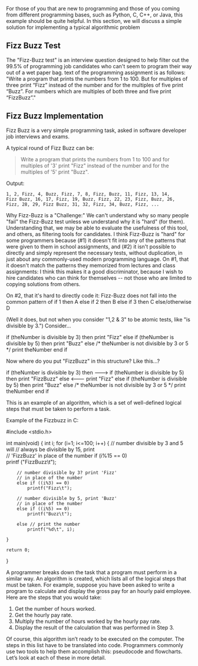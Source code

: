For those of you that are new to programming and those of you coming from different programming bases,
such as Python, C, C++, or Java, this example should be quite helpful. In this section, we will discuss a simple solution for
implementing a typical algorithmic problem

## Fizz Buzz Test
The "Fizz-Buzz test" is an interview question designed to help filter out the 99.5% of programming job candidates who can't seem to program their way out of a wet paper bag. 
 text of the programming assignment is as follows:
"Write a program that prints the numbers from 1 to 100. 
But for multiples of three print “Fizz” instead of the number and for the multiples of five print “Buzz”. 
For numbers which are multiples of both three and five print “FizzBuzz”."

## Fizz Buzz Implementation
Fizz Buzz is a very simple programming task, asked in software developer job interviews and exams.

 A typical round of Fizz Buzz can be:
>Write a program that prints the numbers from 1 to 100 and for multiples of '3' print "Fizz" instead of the number and for the multiples of '5' print "Buzz".

Output:
```
1, 2, Fizz, 4, Buzz, Fizz, 7, 8, Fizz, Buzz, 11, Fizz, 13, 14, 
Fizz Buzz, 16, 17, Fizz, 19, Buzz, Fizz, 22, 23, Fizz, Buzz, 26, 
Fizz, 28, 29, Fizz Buzz, 31, 32, Fizz, 34, Buzz, Fizz, ...
```

Why Fizz-Buzz is a "Challenge:"
We can't understand why so many people "fail" the Fizz-Buzz test unless we understand why it is "hard" (for them). Understanding that, 
we may be able to evaluate the usefulness of this tool, and others, as filtering tools for candidates.
I think Fizz-Buzz is "hard" for some programmers because (#1) it doesn't fit into any of the patterns that were given to them in school assignments, 
and (#2) it isn't possible to directly and simply represent the necessary tests, without duplication, in just about any commonly-used modern programming language.
On #1, that it doesn't match the patterns they memorized from lectures and class assignments: 
I think this makes it a good discriminator, 
because I wish to hire candidates who can think for themselves -- not those who are limited to copying solutions from others.

On #2, that it's hard to directly code it: Fizz-Buzz does not fall into the common pattern of
  if 1 then A
  else if 2 then B
  else if 3 then C
  else/otherwise D
  
(Well it does, but not when you consider "1,2 & 3" to be atomic tests, like "is divisible by 3.")
Consider...

  if (theNumber is divisible by 3) then
	print "Fizz"
  else if (theNumber is divisible by 5) then
	print "Buzz"
  else /* theNumber is not divisible by 3 or 5 */
	print theNumber
  end if
  
Now where do you put "FizzBuzz" in this structure?
Like this...?

  if (theNumber is divisible by 3) then	--->
	if (theNumber is divisible by 5) then
	print "FizzBuzz"
	else			  <---
	print "Fizz"
  else if (theNumber is divisible by 5) then
	print "Buzz"
  else /* theNumber is not divisible by 3 or 5 */
	print theNumber
  end if
  
This is an example of an algorithm, which is a set of well-defined logical steps that
must be taken to perform a task.

Example of the Fizzbuzz in C:

#include <stdio.h> 
  
int main(void) 
{ 
    int i; 
    for (i=1; i<=100; i++) 
    { 
        // number divisible by 3 and 5 will 
        // always be divisible by 15, print  
        // 'FizzBuzz' in place of the number 
        if (i%15 == 0)         
            printf ("FizzBuzz\t");     
          
        // number divisible by 3? print 'Fizz' 
        // in place of the number 
        else if ((i%3) == 0)     
            printf("Fizz\t");                  
          
        // number divisible by 5, print 'Buzz'   
        // in place of the number 
        else if ((i%5) == 0)                        
            printf("Buzz\t");                  
      
        else // print the number             
            printf("%d\t", i);                  
  
    } 
  
    return 0; 
} 

  
A programmer breaks down the task that a program must perform in a similar way.
An algorithm is created, which lists all of the logical steps that must be taken. 
For example, suppose you have been asked to write a program to calculate and display the
gross pay for an hourly paid employee. Here are the steps that you would take:

1. Get the number of hours worked.
2. Get the hourly pay rate.
3. Multiply the number of hours worked by the hourly pay rate.
4. Display the result of the calculation that was performed in Step 3.

Of course, this algorithm isn’t ready to be executed on the computer. The steps in this
list have to be translated into code. Programmers commonly use two tools to help them
accomplish this: pseudocode and flowcharts. Let’s look at each of these in more detail.

